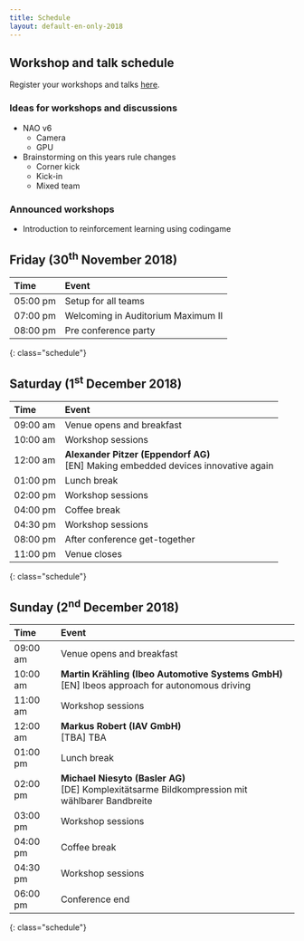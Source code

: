 ```yaml
---
title: Schedule
layout: default-en-only-2018
---
```


## Workshop and talk schedule

Register your workshops and talks <a href="https://rohow.de/mopad">here</a>.

### Ideas for workshops and discussions  

- NAO v6
  - Camera
  - GPU
- Brainstorming on this years rule changes
  - Corner kick
  - Kick-in
  - Mixed team

### Announced workshops

- Introduction to reinforcement learning using codingame

## Friday (30<sup>th</sup> November 2018)

| Time     | Event                              |
| :------  | :-------                           |
| 05:00 pm | Setup for all teams                |
| 07:00 pm | Welcoming in Auditorium Maximum II |
| 08:00 pm | Pre conference party               |
{: class="schedule"}

## Saturday (1<sup>st</sup> December 2018)

| Time     | Event                                                                                  |
| :------  | :-------                                                                               |
| 09:00 am | Venue opens and breakfast                                                              |
| 10:00 am | Workshop sessions                                                                      |
| 12:00 am | **Alexander Pitzer (Eppendorf AG)** <br> [EN] Making embedded devices innovative again |
| 01:00 pm | Lunch break                                                                            |
| 02:00 pm | Workshop sessions                                                                      |
| 04:00 pm | Coffee break                                                                           |
| 04:30 pm | Workshop sessions                                                                      |
| 08:00 pm | After conference get-together                                                          |
| 11:00 pm | Venue closes                                                                           |
{: class="schedule"}

## Sunday (2<sup>nd</sup> December 2018)

| Time     | Event                                                                                               |
| :------  | :-------                                                                                            |
| 09:00 am | Venue opens and breakfast                                                                           |
| 10:00 am | **Martin Krähling (Ibeo Automotive Systems GmbH)** <br> [EN] Ibeos approach for autonomous driving  |
| 11:00 am | Workshop sessions                                                                                   |
| 12:00 am | **Markus Robert (IAV GmbH)** <br> [TBA] TBA                                                         |
| 01:00 pm | Lunch break                                                                                         |
| 02:00 pm | **Michael Niesyto (Basler AG)** <br> [DE] Komplexitätsarme Bildkompression mit wählbarer Bandbreite |
| 03:00 pm | Workshop sessions                                                                                   |
| 04:00 pm | Coffee break                                                                                        |
| 04:30 pm | Workshop sessions                                                                                   |
| 06:00 pm | Conference end                                                                                      |
{: class="schedule"}
